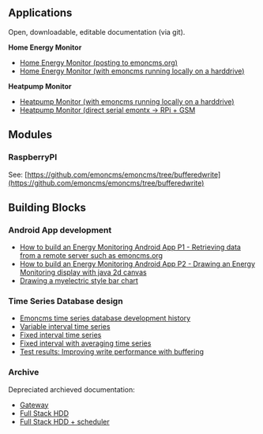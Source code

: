 ## Applications

Open, downloadable, editable documentation (via git).

**Home Energy Monitor**

* [Home Energy Monitor (posting to emoncms.org)](Applications/HomeEnergyMonitor/HomeEnergyMonitor.md)
* [Home Energy Monitor (with emoncms running locally on a harddrive)](Applications/HomeEnergyMonitorHDD/HomeEnergyMonitorHDD.md)

**Heatpump Monitor** 

* [Heatpump Monitor (with emoncms running locally on a harddrive)](Applications/HeatpumpMonitorHDD/HeatpumpMonitorHDD.md)
* [Heatpump Monitor (direct serial emontx -> RPi + GSM](Applications/HeatpumpMonitorSerialGSM/HeatpumpMonitorSerialGSM.md)

## Modules

### RaspberryPI

See: [https://github.com/emoncms/emoncms/tree/bufferedwrite](https://github.com/emoncms/emoncms/tree/bufferedwrite)

## Building Blocks

### Android App development

* [How to build an Energy Monitoring Android App P1 - Retrieving data from a remote server such as emoncms.org](BuildingBlocks/AndroidApp/AndroidAppPart1.md)
* [How to build an Energy Monitoring Android App P2 - Drawing an Energy Monitoring display with java 2d canvas](BuildingBlocks/AndroidApp/AndroidAppPart2.md)
* [Drawing a myelectric style bar chart](BuildingBlocks/DrawingABarChart/DrawingABarChart.md)

### Time Series Database design

- [Emoncms time series database development history](BuildingBlocks/TimeSeries/history.md)
- [Variable interval time series](BuildingBlocks/TimeSeries/variableinterval.md)
- [Fixed interval time series](BuildingBlocks/TimeSeries/fixedinterval.md)
- [Fixed interval with averaging time series](BuildingBlocks/TimeSeries/fixedintervalaveraging.md)
- [Test results: Improving write performance with buffering](BuildingBlocks/TimeSeries/writeloadinvestigation.md)

### Archive

Depreciated archieved documentation:

* [Gateway](Archive/RaspberryPI/Gateway/gateway.md)
* [Full Stack HDD](Archive/RaspberryPI/FullStackHDD/FullStackHDD.md)
* [Full Stack HDD + scheduler](Archive/RaspberryPI/FullStackHDDScheduler/FullStackHDDScheduler.md)
